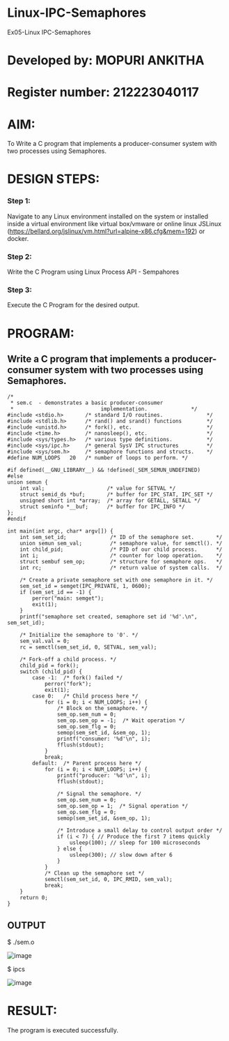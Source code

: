 # Linux-IPC-Semaphores
Ex05-Linux IPC-Semaphores
# Developed by: MOPURI ANKITHA
# Register number: 212223040117

# AIM:
To Write a C program that implements a producer-consumer system with two processes using Semaphores.

# DESIGN STEPS:

### Step 1:

Navigate to any Linux environment installed on the system or installed inside a virtual environment like virtual box/vmware or online linux JSLinux (https://bellard.org/jslinux/vm.html?url=alpine-x86.cfg&mem=192) or docker.

### Step 2:

Write the C Program using Linux Process API - Sempahores

### Step 3:

Execute the C Program for the desired output. 

# PROGRAM:

## Write a C program that implements a producer-consumer system with two processes using Semaphores.
```
/*
 * sem.c  - demonstrates a basic producer-consumer
 *                            implementation.              */
#include <stdio.h>       /* standard I/O routines.              */
#include <stdlib.h>      /* rand() and srand() functions        */
#include <unistd.h>      /* fork(), etc.                        */
#include <time.h>        /* nanosleep(), etc.                   */
#include <sys/types.h>   /* various type definitions.           */
#include <sys/ipc.h>     /* general SysV IPC structures         */
#include <sys/sem.h>     /* semaphore functions and structs.    */
#define NUM_LOOPS   20   /* number of loops to perform. */

#if defined(__GNU_LIBRARY__) && !defined(_SEM_SEMUN_UNDEFINED)
#else
union semun {
    int val;                    /* value for SETVAL */
    struct semid_ds *buf;       /* buffer for IPC_STAT, IPC_SET */
    unsigned short int *array;  /* array for GETALL, SETALL */
    struct seminfo *__buf;      /* buffer for IPC_INFO */
};
#endif

int main(int argc, char* argv[]) {
    int sem_set_id;              /* ID of the semaphore set.       */
    union semun sem_val;         /* semaphore value, for semctl(). */
    int child_pid;               /* PID of our child process.      */
    int i;                       /* counter for loop operation.    */
    struct sembuf sem_op;        /* structure for semaphore ops.   */
    int rc;                      /* return value of system calls.  */

    /* Create a private semaphore set with one semaphore in it. */
    sem_set_id = semget(IPC_PRIVATE, 1, 0600);
    if (sem_set_id == -1) {
        perror("main: semget");
        exit(1);
    }
    printf("semaphore set created, semaphore set id '%d'.\n", sem_set_id);

    /* Initialize the semaphore to '0'. */
    sem_val.val = 0;
    rc = semctl(sem_set_id, 0, SETVAL, sem_val);

    /* Fork-off a child process. */
    child_pid = fork();
    switch (child_pid) {
        case -1:  /* fork() failed */
            perror("fork");
            exit(1);
        case 0:   /* Child process here */
            for (i = 0; i < NUM_LOOPS; i++) {
                /* Block on the semaphore. */
                sem_op.sem_num = 0;
                sem_op.sem_op = -1;  /* Wait operation */
                sem_op.sem_flg = 0;
                semop(sem_set_id, &sem_op, 1);
                printf("consumer: '%d'\n", i);
                fflush(stdout);
            }
            break;
        default:  /* Parent process here */
            for (i = 0; i < NUM_LOOPS; i++) {
                printf("producer: '%d'\n", i);
                fflush(stdout);
                
                /* Signal the semaphore. */
                sem_op.sem_num = 0;
                sem_op.sem_op = 1;  /* Signal operation */
                sem_op.sem_flg = 0;
                semop(sem_set_id, &sem_op, 1);

                /* Introduce a small delay to control output order */
                if (i < 7) { // Produce the first 7 items quickly
                    usleep(100); // sleep for 100 microseconds
                } else {
                    usleep(300); // slow down after 6
                }
            }
            /* Clean up the semaphore set */
            semctl(sem_set_id, 0, IPC_RMID, sem_val);
            break;
    }
    return 0;
}
```




## OUTPUT
$ ./sem.o 


![image](https://github.com/user-attachments/assets/035f2a6d-9afa-449e-8528-4a2ebb9db383)

$ ipcs


![image](https://github.com/user-attachments/assets/94898627-121c-422f-ae91-7619a4eddca7)



# RESULT:
The program is executed successfully.
